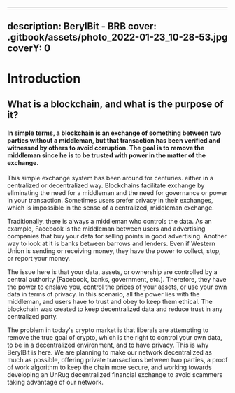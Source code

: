 

---
description: BerylBit - BRB
cover: .gitbook/assets/photo_2022-01-23_10-28-53.jpg
coverY: 0
---

# Introduction

## What is a blockchain, and what is the purpose of it?

#### In simple terms, a blockchain is an exchange of something between two parties without a middleman, but that transaction has been verified and witnessed by others to avoid corruption. The goal is to remove the middleman since he is to be trusted with power in the matter of the exchange.

This simple exchange system has been around for centuries. either in a centralized or decentralized way. Blockchains facilitate exchange by eliminating the need for a middleman and the need for governance or power in your transaction. Sometimes users prefer privacy in their exchanges, which is impossible in the sense of a centralized, middleman exchange.&#x20;

Traditionally, there is always a middleman who controls the data. As an example, Facebook is the middleman between users and advertising companies that buy your data for selling points in good advertising. Another way to look at it is banks between barrows and lenders. Even if Western Union is sending or receiving money, they have the power to collect, stop, or report your money.&#x20;

The issue here is that your data, assets, or ownership are controlled by a central authority (Facebook, banks, government, etc.). Therefore, they have the power to enslave you, control the prices of your assets, or use your own data in terms of privacy. In this scenario, all the power lies with the middleman, and users have to trust and obey to keep them ethical. The blockchain was created to keep decentralized data and reduce trust in any centralized party.

The problem in today's crypto market is that liberals are attempting to remove the true goal of crypto, which is the right to control your own data, to be in a decentralized environment, and to have privacy. This is why BerylBit is here. We are planning to make our network decentralized as much as possible, offering private transactions between two parties, a proof of work algorithm to keep the chain more secure, and working towards developing an UnRug decentralized financial exchange to avoid scammers taking advantage of our network.
